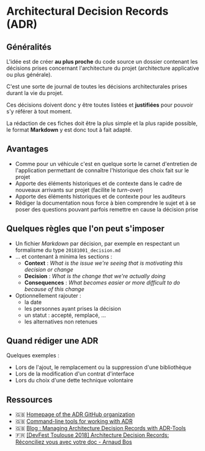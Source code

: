 # Architectural Decision Records (ADR)

## Généralités

L'idée est de créer **au plus proche** du code source un dossier contenant les décisions prises concernant l'architecture du projet (architecture applicative ou plus générale).

C'est une sorte de journal de toutes les décisions architecturales prises durant la vie du projet.

Ces décisions doivent donc y être toutes listées et **justifiées** pour pouvoir s'y référer à tout moment.

La rédaction de ces fiches doit être la plus simple et la plus rapide possible, le format **Markdown** y est donc tout à fait adapté.

## Avantages

* Comme pour un véhicule c'est en quelque sorte le carnet d'entretien de l'application permettant de connaître l'historique des choix fait sur le projet
* Apporte des éléments historiques et de contexte dans le cadre de nouveaux arrivants sur projet (facilite le _turn-over_)
* Apporte des éléments historiques et de contexte pour les auditeurs
* Rédiger la documentation nous force à bien comprendre le sujet et à se poser des questions pouvant parfois remettre en cause la décision prise

## Quelques règles que l'on peut s'imposer

* Un fichier _Markdown_ par décision, par exemple en respectant un formalisme du type `20181001_decision.md`
* ... et contenant à minima les sections :
  * **Context** : _What is the issue we're seeing that is motivating this decision or change_
  * **Decision** : _What is the change that we're actually doing_
  * **Consequences** : _What becomes easier or more difficult to do because of this change_
* Optionnellement rajouter :
  * la date
  * les personnes ayant prises la décision
  * un statut : accepté, remplacé, ...
  * les alternatives non retenues

## Quand rédiger une ADR

Quelques exemples :

* Lors de l'ajout, le remplacement ou la suppression d'une bibliothèque
* Lors de la modification d'un contrat d'interface
* Lors du choix d'une dette technique volontaire

## Ressources

* :uk: [Homepage of the ADR GitHub organization](https://adr.github.io/)
* :uk: [Command-line tools for working with ADR](https://github.com/npryce/adr-tools)
* :uk: [Blog : Managing Architecture Decision Records with ADR-Tools](https://www.hascode.com/2018/05/managing-architecture-decision-records-with-adr-tools/)
* :fr: [[DevFest Toulouse 2018] Architecture Decision Records: Réconciliez vous avec votre doc - Arnaud Bos](https://www.youtube.com/watch?v=EDYplU1PB5s)
